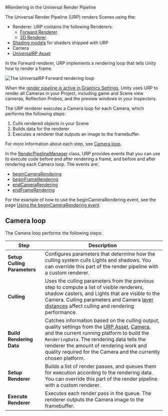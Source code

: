 #Rendering in the Universal Render Pipeline

The Universal Render Pipeline (URP) renders Scenes using the:

- Renderer. URP contains the following Renderers:
    - [Forward Renderer](urp-forward-renderer.md).
    - [2D Renderer](Setup.md#2d-renderer-setup).
- [Shading models](shading-model.md) for shaders shipped with URP
- Camera
- [UniversalRP Asset](universalrp-asset.md)

In the Forward renderer, URP implements a rendering loop that tells Unity how to render a frame.



![The UniversalRP Forward rendering loop](Images/Graphics/Rendering_Flowchart.png)



When the [render pipeline is active in Graphics Settings](configuring-universalrp-for-use.md), Unity uses URP to render all Cameras in your Project, including game and Scene view cameras, Reflection Probes, and the preview windows in your Inspectors.

The URP renderer executes a Camera loop for each Camera, which performs the following steps:

1. Culls rendered objects in your Scene
2. Builds data for the renderer
3. Executes a renderer that outputs an image to the framebuffer.

For more information about each step, see [Camera loop](#Steps-in-the-camera-loop).

In the [RenderPipelineManager](https://docs.unity3d.com/ScriptReference/Rendering.RenderPipelineManager.html) class, URP provides events that you can use to execute code before and after rendering a frame, and before and after rendering each Camera loop. The events are:

* [beginCameraRendering](https://docs.unity3d.com/ScriptReference/Rendering.RenderPipelineManager-beginCameraRendering.html)
* [beginFrameRendering](https://docs.unity3d.com/ScriptReference/Rendering.RenderPipelineManager-beginFrameRendering.html)
* [endCameraRendering](https://docs.unity3d.com/ScriptReference/Rendering.RenderPipelineManager-endCameraRendering.html)
* [endFrameRendering](https://docs.unity3d.com/ScriptReference/Rendering.RenderPipelineManager-endFrameRendering.html)

For the example of how to use the beginCameraRendering event, see the page [Using the beginCameraRendering event](using-begincamerarendering.md).

## Camera loop

The Camera loop performs the following steps:

| Step                         | Description                                                  |
| ---------------------------- | ------------------------------------------------------------ |
| __Setup Culling Parameters__ | Configures parameters that determine how the culling system culls Lights and shadows. You can override this part of the render pipeline with a custom renderer. |
| __Culling__                  | Uses the culling parameters from the previous step to compute a list of visible renderers, shadow casters, and Lights that are visible to the Camera. Culling parameters and Camera [layer distances](https://docs.unity3d.com/ScriptReference/Camera-layerCullDistances.html) affect culling and rendering performance. |
| __Build Rendering Data__     | Catches information based on the culling output, quality settings from the [URP Asset](universalrp-asset.md), [Camera](cameras.md), and the current running platform to build the `RenderingData`. The rendering data tells the renderer the amount of rendering work and quality required for the Camera and the currently chosen platform. |
| __Setup Renderer__           | Builds a list of render passes, and queues them for execution according to the rendering data. You can override this part of the render pipeline with a custom renderer. |
| __Execute Renderer__         | Executes each render pass in the queue. The renderer outputs the Camera image to the framebuffer. |
